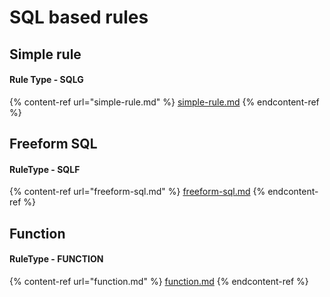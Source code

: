 # SQL based rules

## Simple rule

#### Rule Type - SQLG

{% content-ref url="simple-rule.md" %}
[simple-rule.md](simple-rule.md)
{% endcontent-ref %}

## Freeform SQL

#### RuleType - SQLF

{% content-ref url="freeform-sql.md" %}
[freeform-sql.md](freeform-sql.md)
{% endcontent-ref %}

## Function

#### RuleType - FUNCTION

{% content-ref url="function.md" %}
[function.md](function.md)
{% endcontent-ref %}
